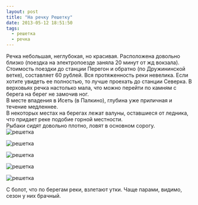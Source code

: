 ```yaml
---
layout: post
title: "На речку Решетку"
date: 2013-05-12 18:51:50
tags:
  - решетка
  - речка
---
```

Речка небольшая, неглубокая, но красивая. Расположена довольно близко
(поездка на электропоезде заняла 20 минут от жд вокзала). Стоимость
поездки до станции Перегон и обратно (по Дружининской ветке), составляет
60 рублей. Вся протяженность реки невелика. Если хотите увидеть ее
полностью, то лучше проехать до станции Северка. В верховьях речка
настолько мала, что можно перейти по камням с берега на берег не замочив
ног.  
В месте впадения в Исеть (в Палкино), глубина уже приличная и течение
медленнее.  
В некоторых местах на берегах лежат валуны, оставшиеся от ледника, что
придает реке подобие горной местности.  
Рыбаки сидят довольно плотно, ловят в основном сорогу.  
![решетка](http://fishingguru.ru/uploads/images/00/00/01/2013/05/12/09f914.jpg)

![решетка](http://fishingguru.ru/uploads/images/00/00/01/2013/05/12/bbc196.jpg)

![решетка](http://fishingguru.ru/uploads/images/00/00/01/2013/05/12/2d9014.jpg)

![решетка](http://fishingguru.ru/uploads/images/00/00/01/2013/05/12/474b6f.jpg)

![решетка](http://fishingguru.ru/uploads/images/00/00/01/2013/05/12/7abf73.jpg)

С болот, что по берегам реки, взлетают утки. Чаще парами, видимо, сезон
у них брачный.

